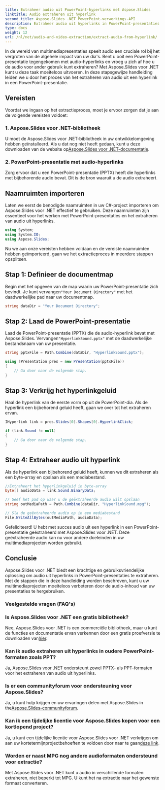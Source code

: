 ```yaml
---
title: Extraheer audio uit PowerPoint-hyperlinks met Aspose.Slides
linktitle: Audio extraheren uit hyperlink
second_title: Aspose.Slides .NET PowerPoint-verwerkings-API
description: Extraheer audio uit hyperlinks in PowerPoint-presentaties met Aspose.Slides voor .NET. Verbeter uw multimediaprojecten moeiteloos.
type: docs
weight: 12
url: /nl/net/audio-and-video-extraction/extract-audio-from-hyperlink/
---
```


In de wereld van multimediapresentaties speelt audio een cruciale rol bij het vergroten van de algehele impact van uw dia's. Bent u ooit een PowerPoint-presentatie tegengekomen met audio-hyperlinks en vroeg u zich af hoe u de audio voor ander gebruik kunt extraheren? Met Aspose.Slides voor .NET kunt u deze taak moeiteloos uitvoeren. In deze stapsgewijze handleiding leiden we u door het proces van het extraheren van audio uit een hyperlink in een PowerPoint-presentatie.

## Vereisten

Voordat we ingaan op het extractieproces, moet je ervoor zorgen dat je aan de volgende vereisten voldoet:

### 1. Aspose.Slides voor .NET-bibliotheek

 U moet de Aspose.Slides voor .NET-bibliotheek in uw ontwikkelomgeving hebben geïnstalleerd. Als u dat nog niet heeft gedaan, kunt u deze downloaden van de website op[Aspose.Slides voor .NET-documentatie](https://reference.aspose.com/slides/net/).

### 2. PowerPoint-presentatie met audio-hyperlinks

Zorg ervoor dat u een PowerPoint-presentatie (PPTX) heeft die hyperlinks met bijbehorende audio bevat. Dit is de bron waaruit u de audio extraheert.

## Naamruimten importeren

Laten we eerst de benodigde naamruimten in uw C#-project importeren om Aspose.Slides voor .NET effectief te gebruiken. Deze naamruimten zijn essentieel voor het werken met PowerPoint-presentaties en het extraheren van audio uit hyperlinks.

```csharp
using System;
using System.IO;
using Aspose.Slides;
```

Nu we aan onze vereisten hebben voldaan en de vereiste naamruimten hebben geïmporteerd, gaan we het extractieproces in meerdere stappen opsplitsen.

## Stap 1: Definieer de documentmap

 Begin met het opgeven van de map waarin uw PowerPoint-presentatie zich bevindt. Je kunt vervangen`"Your Document Directory"` met het daadwerkelijke pad naar uw documentmap.

```csharp
string dataDir = "Your Document Directory";
```

## Stap 2: Laad de PowerPoint-presentatie

 Laad de PowerPoint-presentatie (PPTX) die de audio-hyperlink bevat met Aspose.Slides. Vervangen`"HyperlinkSound.pptx"` met de daadwerkelijke bestandsnaam van uw presentatie.

```csharp
string pptxFile = Path.Combine(dataDir, "HyperlinkSound.pptx");

using (Presentation pres = new Presentation(pptxFile))
{
    // Ga door naar de volgende stap.
}
```

## Stap 3: Verkrijg het hyperlinkgeluid

Haal de hyperlink van de eerste vorm op uit de PowerPoint-dia. Als de hyperlink een bijbehorend geluid heeft, gaan we over tot het extraheren ervan.

```csharp
IHyperlink link = pres.Slides[0].Shapes[0].HyperlinkClick;

if (link.Sound != null)
{
    // Ga door naar de volgende stap.
}
```

## Stap 4: Extraheer audio uit hyperlink

Als de hyperlink een bijbehorend geluid heeft, kunnen we dit extraheren als een byte-array en opslaan als een mediabestand.

```csharp
//Extraheert het hyperlinkgeluid in byte-array
byte[] audioData = link.Sound.BinaryData;

// Geef het pad op waar u de geëxtraheerde audio wilt opslaan
string outMediaPath = Path.Combine(dataDir, "HyperlinkSound.mpg");

// Sla de geëxtraheerde audio op in een mediabestand
File.WriteAllBytes(outMediaPath, audioData);
```

Gefeliciteerd! U hebt met succes audio uit een hyperlink in een PowerPoint-presentatie geëxtraheerd met Aspose.Slides voor .NET. Deze geëxtraheerde audio kan nu voor andere doeleinden in uw multimediaprojecten worden gebruikt.

## Conclusie

Aspose.Slides voor .NET biedt een krachtige en gebruiksvriendelijke oplossing om audio uit hyperlinks in PowerPoint-presentaties te extraheren. Met de stappen die in deze handleiding worden beschreven, kunt u uw multimediaprojecten moeiteloos verbeteren door de audio-inhoud van uw presentaties te hergebruiken.

### Veelgestelde vragen (FAQ's)

### Is Aspose.Slides voor .NET een gratis bibliotheek?
 Nee, Aspose.Slides voor .NET is een commerciële bibliotheek, maar u kunt de functies en documentatie ervan verkennen door een gratis proefversie te downloaden van[hier](https://releases.aspose.com/).

### Kan ik audio extraheren uit hyperlinks in oudere PowerPoint-formaten zoals PPT?
Ja, Aspose.Slides voor .NET ondersteunt zowel PPTX- als PPT-formaten voor het extraheren van audio uit hyperlinks.

### Is er een communityforum voor ondersteuning voor Aspose.Slides?
 Ja, u kunt hulp krijgen en uw ervaringen delen met Aspose.Slides in the[Aspose.Slides-communityforum](https://forum.aspose.com/).

### Kan ik een tijdelijke licentie voor Aspose.Slides kopen voor een kortlopend project?
 Ja, u kunt een tijdelijke licentie voor Aspose.Slides voor .NET verkrijgen om aan uw kortetermijnprojectbehoeften te voldoen door naar te gaan[deze link](https://purchase.aspose.com/temporary-license/).

### Worden er naast MPG nog andere audioformaten ondersteund voor extractie?
Met Aspose.Slides voor .NET kunt u audio in verschillende formaten extraheren, niet beperkt tot MPG. U kunt het na extractie naar het gewenste formaat converteren.
